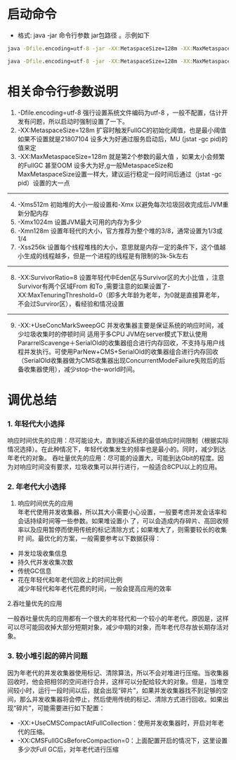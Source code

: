 # 启动命令
- 格式: java -jar 命令行参数  jar包路径 。示例如下
``` cmd
java -Dfile.encoding=utf-8 -jar -XX:MetaspaceSize=128m -XX:MaxMetaspaceSize=128m -Xms512m -Xmx1024m -Xmn128m -Xss256k -XX:SurvivorRatio=8 -XX:+UseConcMarkSweepGC d:\\lidar-app\\lidar-web-server.jar

java -Dfile.encoding=utf-8 -jar -XX:MetaspaceSize=128m -XX:MaxMetaspaceSize=128m -Xms512m -Xmx1024m -Xmn128m -Xss256k -XX:SurvivorRatio=8 -XX:+UseConcMarkSweepGC d:\\lidar-app\\lidar-service-provider.jar 
```  
# 相关命令行参数说明
1.  -Dfile.encoding=utf-8 强行设置系统文件编码为utf-8 ，一般不配置，估计开发有问题，所以启动时强制设置了一下。
2. -XX:MetaspaceSize=128m 扩容时触发FullGC的初始化阈值，也是最小阈值 如果不设置就是21807104 设多大为好通过服务启动后，MU (jstat -gc pid)的值来定
3. -XX:MaxMetaspaceSize=128m 就是第2个参数的最大值 ，如果太小会频繁的FullGC 甚至OOM 设多大为好,g一般MetaspaceSize和MaxMetaspaceSize设置一样大，建议运行稳定一段时间后通过（jstat -gc pid）设置的大一点
****
4. -Xms512m  初始堆的大小一般设置和-Xmx 以避免每次垃圾回收完成后JVM重新分配内存
5. -Xmx1024m  设置JVM最大可用的内存为多少
6. -Xmn128m 设置年轻代的大小，官方推荐为整个堆的3/8，通常设置为1/3或1/4
7. -Xss256k 设置每个线程堆栈的大小，意思就是内存一定的条件下，这个值越小生成的线程越多，但是一个进程的线程是有限制的3k-5k左右
***
8. -XX:SurvivorRatio=8 设置年轻代中Eden区与Survivor区的大小比值 ，注意Survivor有两个区域From 和To ,需要注意的如果设置了-XX:MaxTenuringThreshold=0（即多大年龄为老年，为0就是直接算老年，不会过Surviror区），看经验和情况设置
***
9. -XX:+UseConcMarkSweepGC  并发收集器主要是保证系统的响应时间，减少垃圾收集时的停顿时间 适用于多CPU JVM在server模式下默认使用PararrelScavenge＋SerialOld的收集器组合进行内存回收，不支持与用户线程并发执行。可使用ParNew+CMS+SerialOld的收集器组合进行内存回收（SerialOld收集器做为CMS收集器出现ConcurrentModeFailure失败后的后备收集器使用），减少stop-the-world时间。

# 调优总结

### 1. 年轻代大小选择  

 响应时间优先的应用：尽可能设大，直到接近系统的最低响应时间限制（根据实际情况选择）。在此种情况下，年轻代收集发生的频率也是最小的。同时，减少到达年老代的对象。
 吞吐量优先的应用：尽可能的设置大，可能到达Gbit的程度。因为对响应时间没有要求，垃圾收集可以并行进行，一般适合8CPU以上的应用。  
### 2. 年老代大小选择  
1. 响应时间优先的应用  
  年老代使用并发收集器，所以其大小需要小心设置，一般要考虑并发会话率和会话持续时间等一些参数。如果堆设置小 了，可以会造成内存碎片、高回收频率以及应用暂停而使用传统的标记清除方式；如果堆大了，则需要较长的收集时 间。最优化的方案，一般需要参考以下数据获得： 
 - 并发垃圾收集信息 
 - 持久代并发收集次数
 - 传统GC信息
 - 花在年轻代和年老代回收上的时间比例    
  减少年轻代和年老代花费的时间，一般会提高应用的效率  

2.吞吐量优先的应用    

一般吞吐量优先的应用都有一个很大的年轻代和一个较小的年老代。原因是，这样可以尽可能回收掉大部分短期对象，减少中期的对象，而年老代尽存放长期存活对象。  
### 3. 较小堆引起的碎片问题  
因为年老代的并发收集器使用标记、清除算法，所以不会对堆进行压缩。当收集器回收时，他会把相邻的空间进行合并，这样可以分配给较大的对象。但是，当堆空间较小时，运行一段时间以后，就会出现“碎片”，如果并发收集器找不到足够的空间，那么并发收集器将会停止，然后使用传统的标记、清除方式进行回收。如果出现“碎片”，可能需要进行如下配置：  
- -XX:+UseCMSCompactAtFullCollection：使用并发收集器时，开启对年老代的压缩。
- -XX:CMSFullGCsBeforeCompaction=0：上面配置开启的情况下，这里设置多少次Full GC后，对年老代进行压缩



